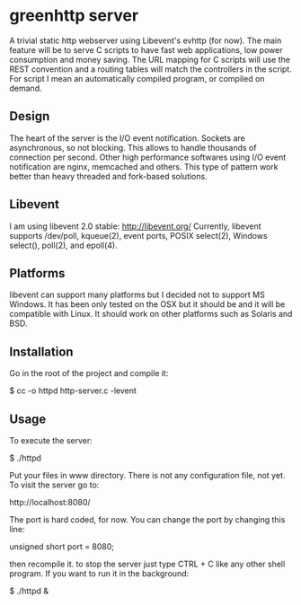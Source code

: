 greenhttp server
================
A trivial static http webserver using Libevent's evhttp (for now).
The main feature will be to serve C scripts
to have fast web applications, low power consumption
and money saving. The URL mapping for C scripts will use the REST convention
and a routing tables will match the controllers in the script. For script 
I mean an automatically compiled program, or compiled on demand. 

Design
------
The heart of the server is the I/O event notification. Sockets are asynchronous, so not blocking. This allows to handle thousands of connection per second. Other high performance softwares using I/O event notification are nginx, memcached and others. This type of pattern work better than heavy threaded and fork-based solutions.

Libevent
--------
I am using libevent 2.0 stable: http://libevent.org/
Currently, libevent supports /dev/poll, kqueue(2), event ports, POSIX select(2), Windows select(), poll(2), and epoll(4). 

Platforms
---------
libevent can support many platforms but I decided not to support MS Windows. It has been only tested on the OSX but it should be and it will be compatible with Linux. It should work on other platforms such as Solaris and BSD.

Installation
------------
Go in the root of the project and compile it:

$ cc -o httpd http-server.c -levent

Usage
-----

To execute the server:

$ ./httpd

Put your files in www directory. There is not any configuration file, not yet. To visit the server go to:

http://localhost:8080/

The port is hard coded, for now. You can change the port by changing this line:

unsigned short port = 8080;

then recompile it. to stop the server just type CTRL + C like any other shell program. If you want to run it in the background:

$ ./httpd &